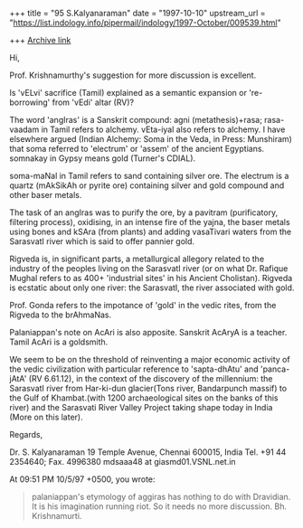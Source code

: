 +++
title = "95 S.Kalyanaraman"
date = "1997-10-10"
upstream_url = "https://list.indology.info/pipermail/indology/1997-October/009539.html"

+++
[Archive link](https://list.indology.info/pipermail/indology/1997-October/009539.html)

Hi,

Prof. Krishnamurthy's suggestion for more discussion is excellent.

Is 'vELvi' sacrifice (Tamil) explained as a semantic expansion or
're-borrowing' from 'vEdi' altar (RV)?

The word 'angIras' is a Sanskrit compound: agni (metathesis)+rasa;
rasa-vaadam in Tamil refers to alchemy. vEta-iyal also refers to alchemy.
 I have elsewhere argued (Indian Alchemy: Soma in the Veda, in Press:
Munshiram) that soma referred to 'electrum' or 'assem' of
the ancient Egyptians. somnakay in Gypsy means gold (Turner's CDIAL).

soma-maNal in Tamil refers to sand containing silver ore.
The electrum is a quartz (mAkSikAh or pyrite ore) containing
silver and gold compound and other baser metals.

The task of an angIras was to purify the ore, by a pavitram (purificatory,
filtering process), oxidising, in an intense fire of the yajna,
the baser metals using bones and kSAra (from
plants) and adding vasaTivari waters from the SarasvatI river which is
said to offer pannier gold.

Rigveda is, in significant parts, a metallurgical allegory related to the
industry of the peoples living on the SarasvatI river
(or on what Dr. Rafique Mughal refers to
as 400+ 'industrial sites'  in his Ancient Cholistan).
Rigveda is ecstatic about only one river: the SarasvatI,
the river associated with gold.

Prof. Gonda refers to the impotance of 'gold' in the vedic rites,
from the Rigveda to the brAhmaNas.

Palaniappan's note on AcAri is also apposite. Sanskrit AcAryA is a teacher.
Tamil AcAri is a goldsmith.

We seem to be on the threshold of reinventing a major economic activity
of the vedic civilization with particular reference to 'sapta-dhAtu' and
'panca-jAtA' (RV 6.61.12), in the context of the discovery of the millennium:
the SarasvatI river from Har-ki-dun glacier(Tons river, Bandarpunch massif)
to the Gulf of Khambat.(with 1200 archaeological sites on the banks of this
river)
and the Sarasvati River Valley Project taking shape today in India
(More on this later).

Regards,

Dr. S. Kalyanaraman
19 Temple Avenue, Chennai 600015, India
Tel. +91 44 2354640; Fax. 4996380
mdsaaa48 at giasmd01.VSNL.net.in



At 09:51 PM 10/5/97 +0500, you wrote:
>palaniappan's etymology of aggiras has nothing to do with Dravidian. It is
>his imagination running riot. So it needs no more discussion. Bh.
>Krishnamurti.
>
>



